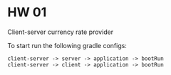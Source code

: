 # HW 01
Client-server currency rate provider

To start run the following gradle configs:
```
client-server -> server -> application -> bootRun
client-server -> client -> application -> bootRun
```
